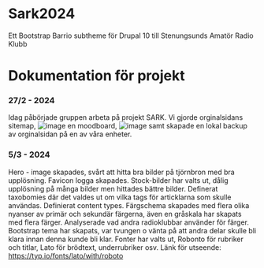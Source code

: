 # Sark2024
Ett Bootstrap Barrio subtheme för Drupal 10 till Stenungsunds Amatör Radio Klubb

# Dokumentation för projekt 

### 27/2 - 2024
Idag påbörjade gruppen arbeta på projekt SARK. Vi gjorde orginalsidans sitemap,
![image](https://github.com/tcstenungsund/sark2024/assets/98053131/231498ff-f214-4f96-a24d-2776cfe3e14e)
en moodboard,
![image](https://github.com/tcstenungsund/sark2024/assets/98053131/5dbff7f3-5ff0-4b2a-ab0a-c35cda303823)
samt skapade en lokal backup av orginalsidan på en av våra enheter.

### 5/3 - 2024
Hero - image skapades, svårt att hitta bra bilder på tjörnbron med bra upplösning. Favicon logga skapades. 
Stock-bilder har valts ut, dålig upplösning på många bilder men hittades bättre bilder. 
Definerat taxobomies där det valdes ut om vilka tags för articklarna som skulle användas. 
Definierat content types. 
Färgschema skapades med flera olika nyanser av primär och sekundär färgerna, även en gråskala har skapats med flera färger. Analyserade vad andra radioklubbar använder för färger.  
Bootstrap tema har skapats, var tvungen o vänta på att andra delar skulle bli klara innan denna kunde bli klar. 
Fonter har valts ut, Robonto för rubriker och titlar, Lato för brödtext, underrubriker osv. 
Länk för utseende: https://typ.io/fonts/lato/with/roboto 
